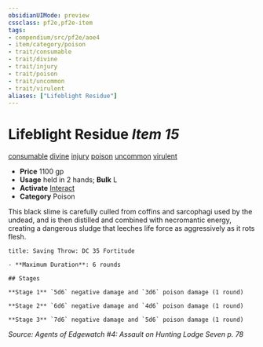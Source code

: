 ```yaml
---
obsidianUIMode: preview
cssclass: pf2e,pf2e-item
tags:
- compendium/src/pf2e/aoe4
- item/category/poison
- trait/consumable
- trait/divine
- trait/injury
- trait/poison
- trait/uncommon
- trait/virulent
aliases: ["Lifeblight Residue"]
---
```

# Lifeblight Residue *Item 15*  
[consumable](rules/traits/consumable.md)  [divine](rules/traits/divine.md)  [injury](rules/traits/injury.md)  [poison](rules/traits/poison.md)  [uncommon](rules/traits/uncommon.md)  [virulent](rules/traits/virulent.md)  

- **Price** 1100 gp
- **Usage** held in 2 hands; **Bulk** L
- **Activate** [Interact](rules/actions/interact.md)
- **Category** Poison

This black slime is carefully culled from coffins and sarcophagi used by the undead, and is then distilled and combined with necromantic energy, creating a dangerous sludge that leeches life force as aggressively as it rots flesh.

```ad-inline-affliction
title: Saving Throw: DC 35 Fortitude

- **Maximum Duration**: 6 rounds

## Stages

**Stage 1** `5d6` negative damage and `3d6` poison damage (1 round)

**Stage 2** `6d6` negative damage and `4d6` poison damage (1 round)

**Stage 3** `7d6` negative damage and `5d6` poison damage (1 round)
```

*Source: Agents of Edgewatch #4: Assault on Hunting Lodge Seven p. 78*